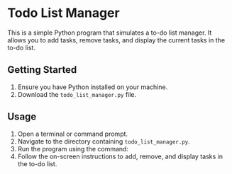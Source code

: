 # Todo List Manager

This is a simple Python program that simulates a to-do list manager. It allows you to add tasks, remove tasks, and display the current tasks in the to-do list.

## Getting Started

1. Ensure you have Python installed on your machine.
2. Download the `todo_list_manager.py` file.

## Usage

1. Open a terminal or command prompt.
2. Navigate to the directory containing `todo_list_manager.py`.
3. Run the program using the command:
4. Follow the on-screen instructions to add, remove, and display tasks in the to-do list.
